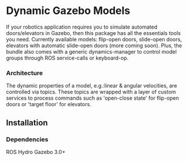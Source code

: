 Dynamic Gazebo Models
==============

If your robotics application requires you to simulate automated doors/elevators in Gazebo, then this package has all the essentials tools you need. Currently available models: flip-open doors, slide-open doors, elevators with automatic slide-open doors (more coming soon). Plus, the bundle also comes with a generic dynamics-manager to control model groups through ROS service-calls or keyboard-op.

### Architecture

The dynamic properties of a model, e.g.:linear & angular velocities, are controlled via topics. These topics are wrapped with a layer of custom services to process commands such as 'open-close state' for flip-open doors  or 'target floor' for elevators.

## Installation

### Dependencies
ROS Hydro
Gazebo 3.0+

